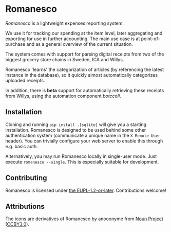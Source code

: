 # Romanesco
*Romanesco* is a lightweight expenses reporting system.

We use it for tracking our spending at the item level,
later aggregating and exporting for use in further accounting.
The main use case is at point-of-purchase and as a general overview
of the current situation.

The system comes with support for parsing digital receipts from two of the biggest
grocery store chains in Sweden, ICA and Willys.

Romanesco 'learns' the categorization of articles (by referencing the latest instance in the database),
so it quickly almost automatically categorizes uploaded receipts.

In addition, there is **beta** support for automatically retrieving these receipts from Willys,
using the automation component _botccoli_.

## Installation
Cloning and running `pip install .[sqlite]` will give you a starting installation.
Romanesco is designed to be used behind some other authentication system
(communicate a unique name in the `X-Remote-User` header).
You can trivially configure your web server to enable this through e.g. basic auth.

Alternatively, you may run Romanesco locally in single-user mode.
Just execute `romanesco --single`.
This is especially suitable for development.

## Contributing
Romanesco is licensed under [the EUPL-1.2-or-later](https://joinup.ec.europa.eu/collection/eupl/eupl-guidelines-faq-infographics).
Contributions welcome!

## Attributions
The icons are derivatives of Romanesco by anooonyme from [Noun Project](https://thenounproject.com/icon/romanesco-1680562/) ([CCBY3.0](https://creativecommons.org/licenses/by/3.0/)).
